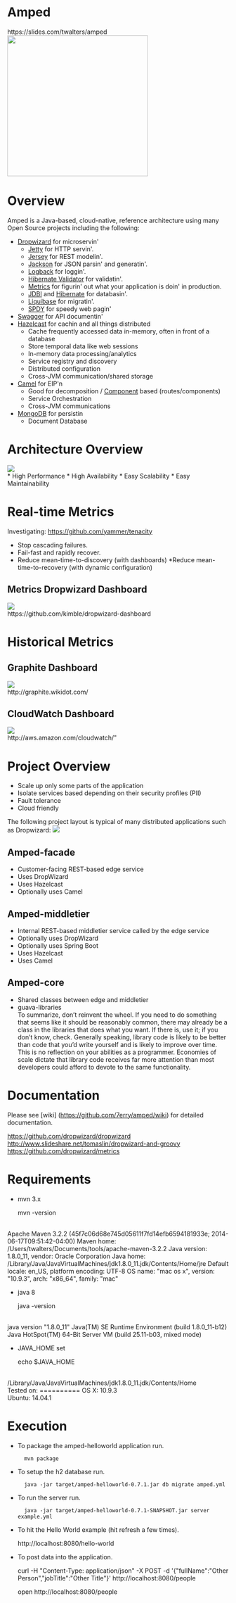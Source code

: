 <h1>Amped</h1>
https://slides.com/twalters/amped

<img src="https://raw.githubusercontent.com/7erry/amped/master/master/docs/images/amped-logo.jpg" height="320" width="320"/>

 
Overview
========
Amped is a Java-based, cloud-native, reference architecture using many Open Source projects including the following:

* [Dropwizard](http://dropwizard.readthedocs.org/en/latest/getting-started.html) for microservin'
  * [Jetty](http://www.eclipse.org/jetty/) for HTTP servin'.
  * [Jersey](http://jersey.java.net/) for REST modelin'.
  * [Jackson](http://jackson.codehaus.org) for JSON parsin' and generatin'.
  * [Logback](http://logback.qos.ch/) for loggin'.
  * [Hibernate Validator](http://www.hibernate.org/subprojects/validator.html) for validatin'.
  * [Metrics](http://metrics.codahale.com) for figurin' out what your application is doin' in production.
  * [JDBI](http://www.jdbi.org) and [Hibernate](http://www.hibernate.org/) for databasin'.
  * [Liquibase](http://www.liquibase.org/) for migratin'.
  * [SPDY](http://www.chromium.org/spdy) for speedy web pagin'
* [Swagger](https://github.com/wordnik/swagger-core/wiki/JavaDropwizard-Quickstart) for API documentin'
* [Hazelcast](http://www.hazelcast.com) for cachin and all things distributed
  * Cache frequently accessed data in-memory, often in front of a database
  * Store temporal data like web sessions
  * In-memory data processing/analytics
  * Service registry and discovery
  * Distributed configuration
  * Cross-JVM communication/shared storage
* [Camel](http://camel.apache.org) for EIP'n
  * Good for decomposition / [Component](http://camel.apache.org/components.html) based (routes/components)
  * Service Orchestration
  * Cross-JVM communications
* [MongoDB](http://www.mongodb.org/) for persistin
  * Document Database

Architecture Overview
=====================
<img src="https://raw.githubusercontent.com/7erry/amped/master/master/docs/images/architecture.png">
<br/>
  * High Performance
  * High Availability
  * Easy Scalability
  * Easy Maintainability 

Real-time Metrics
=================================

Investigating: https://github.com/yammer/tenacity
  * Stop cascading failures.
  * Fail-fast and rapidly recover.
  * Reduce mean-time-to-discovery (with dashboards)
  *Reduce mean-time-to-recovery (with dynamic configuration)

Metrics Dropwizard Dashboard
-----------------
<img src="https://raw.github.com/7erry/amped/master/docs/images/amped-hystrix-dashboard.jpg">
<br/>
https://github.com/kimble/dropwizard-dashboard

Historical Metrics
=================================
Graphite Dashboard
------------------
<img src="https://raw.github.com/7erry/amped/master/docs/images/amped-graphite-dashboard.jpg">
<br/>
http://graphite.wikidot.com/

CloudWatch Dashboard
--------------------
<img src="https://raw.github.com/7erry/amped/master/docs/images/amped-cloudwatch-dashboard.jpg">
<br/>
http://aws.amazon.com/cloudwatch/"

Project Overview
================
* Scale up only some parts of the application
* Isolate services based depending on their security profiles (PII)
* Fault tolerance
* Cloud friendly

The following project layout is typical of many distributed applications such as Dropwizard: 
<img src="https://raw.github.com/7erry/amped/master/docs/images/tree.png">


Amped-facade
---------
* Customer-facing REST-based edge service
* Uses DropWizard
* Uses Hazelcast
* Optionally uses Camel 

Amped-middletier
---------------
* Internal REST-based middletier service called by the edge service  
* Optionally uses DropWizard
* Optionally uses Spring Boot
* Uses Hazelcast
* Uses Camel 

Amped-core
---------
* Shared classes between edge and middletier
* guava-libraries
<br/>To summarize, don’t reinvent the wheel. If you need to do something that seems like it should be reasonably common, there may already be a class in the libraries that does what you want. If there is, use it; if you don’t know, check. Generally speaking, library code is likely to be better than code that you’d write yourself and is likely to improve over time. This is no reflection on your abilities as a programmer. Economies of scale dictate that library code receives far more attention than most developers could afford to devote to the same functionality.

Documentation
==============
Please see [wiki] (https://github.com/7erry/amped/wiki) for detailed documentation.

https://github.com/dropwizard/dropwizard
<br/>
http://www.slideshare.net/tomaslin/dropwizard-and-groovy
<br/>
https://github.com/dropwizard/metrics
<br/>

Requirements
============
* mvn 3.x

	mvn -version
<br/>
	Apache Maven 3.2.2 (45f7c06d68e745d05611f7fd14efb6594181933e; 2014-06-17T09:51:42-04:00)
	Maven home: /Users/twalters/Documents/tools/apache-maven-3.2.2
	Java version: 1.8.0_11, vendor: Oracle Corporation
	Java home: /Library/Java/JavaVirtualMachines/jdk1.8.0_11.jdk/Contents/Home/jre
	Default locale: en_US, platform encoding: UTF-8
	OS name: "mac os x", version: "10.9.3", arch: "x86_64", family: "mac"

* java 8

	java -version
<br/>
	java version "1.8.0_11"
	Java(TM) SE Runtime Environment (build 1.8.0_11-b12)
	Java HotSpot(TM) 64-Bit Server VM (build 25.11-b03, mixed mode)

* JAVA_HOME set

	echo $JAVA_HOME
<br/>
	/Library/Java/JavaVirtualMachines/jdk1.8.0_11.jdk/Contents/Home

<br/>
Tested on:
==========
OS X: 	10.9.3
<br/>
Ubuntu:	14.04.1 
<br/>

Execution
=========
* To package the amped-helloworld application run.

        mvn package

* To setup the h2 database run.

        java -jar target/amped-helloworld-0.7.1.jar db migrate amped.yml  

* To run the server run.

        java -jar target/amped-helloworld-0.7.1-SNAPSHOT.jar server example.yml

* To hit the Hello World example (hit refresh a few times).

	http://localhost:8080/hello-world

* To post data into the application.

	curl -H "Content-Type: application/json" -X POST -d '{"fullName":"Other Person","jobTitle":"Other Title"}' http://localhost:8080/people
	
	open http://localhost:8080/people


